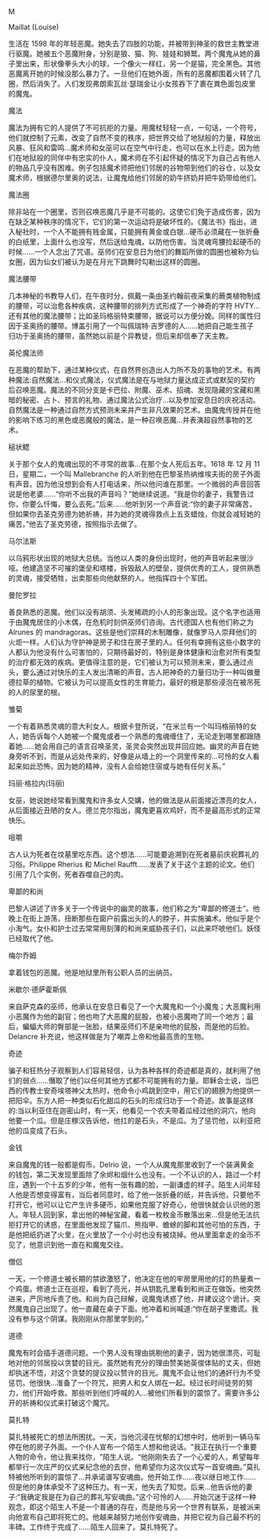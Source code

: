 <title>Dictionary of Witchcraft</title> <link href="e9780806536231_css.css" rel="stylesheet" type="text/css"> 

M

Maillat (Louise)

生活在 1598 年的年轻恶魔。她失去了四肢的功能，并被带到神圣的救世主教堂进行驱魔。她被五个恶魔附身，分别是狼、猫、狗、娃娃和狮鹫。两个魔鬼从她的鼻子里出来，形状像拳头大小的球，一个像火一样红，另一个是猫，完全黑色。其他恶魔离开她的时候没那么暴力了。一旦他们在她外面，所有的恶魔都围着火转了几圈，然后消失了。人们发现弗朗索瓦丝·瑟瑞金让小女孩吞下了裹在粪色面包皮里的魔鬼。

魔法

魔法为拥有它的人提供了不可抗拒的力量。用魔杖轻轻一点，一句话，一个符号，他们就控制了元素，改变了自然不变的秩序，把世界交给了地狱般的力量，释放出风暴、狂风和雷鸣…魔术师和女巫可以在空气中行走，也可以在水上行走。因为他们在地狱般的同伴中有忠实的仆人，魔术师在不引起怀疑的情况下为自己占有他人的物品几乎没有困难。例子包括魔术师把他们邻居的谷物带到他们的谷仓，以及女魔术师，根据德尔里奥的说法，让魔鬼给他们邻居的奶牛挤奶并把牛奶带给他们。

魔法圈

除非站在一个圈里，否则召唤恶魔几乎是不可能的。这使它们免于造成伤害，因为在缺乏某种秩序的情况下，它们的第一次运动将是破坏性的。《魔法书》指出，进入秘社时，一个人不能拥有贱金属，只能拥有黄金或白银…硬币必须藏在一张折叠的白纸里，上面什么也没写，然后送给鬼魂，以防他伤害。当灵魂弯腰捡起硬币的时候……一个人念出了咒语。巫师们在安息日为他们的舞蹈所做的圆圈也被称为仙女圈，因为仙女们被认为是在月光下跳舞时勾勒出这样的圆圈。

魔法腰带

几本神秘的书教导人们，在午夜时分，佩戴一条由圣约翰前夜采集的蕨类植物制成的腰带，可以治愈各种疾病，这种腰带的排列方式形成了一个神奇的字符 HVTY…还有其他的魔法腰带；比如圣玛格丽特束腰带，据说可以方便分娩。同样的属性归因于圣奥扬的腰带。博盖引用了一个叫佩瑞特·吉罗德的人……她把自己能生孩子归功于圣奥扬的腰带，虽然她以前是个异教徒，但后来却信奉了天主教。

英伦魔法师

在恶魔的帮助下，通过某种仪式，在自然界创造出人力所不及的事物的艺术。有两种魔法:自然魔法…和仪式魔法，仪式魔法是在与地狱力量达成正式或默契的契约后召唤恶魔。魔法的不同分支是卡巴拉、附魔、巫术、招魂、发现隐藏的宝藏和黑暗的秘密、占卜、预言的礼物、通过魔法公式治疗…以及参加安息日的庆祝活动。自然魔法是一种通过自然方式预测未来并产生非凡效果的艺术。由魔鬼传授并在他的影响下练习的黑色或恶魔般的魔法，是一种召唤恶魔…并表演超自然事物的艺术。

槌状鳃

关于那个女人的鬼魂出现的不寻常的故事…在那个女人死后五年。1618 年 12 月 11 日，星期二，一个叫 Mallebranche 的人听到他在巴黎圣热纳维埃夫街的房子外面有声音。因为他没想到会有人打电话来，所以他问谁在那里。一个微弱的声音回答说是他老婆……“你听不出我的声音吗？”她继续说道。“我是你的妻子，我警告过你，你要么忏悔，要么去死。”后来……他听到另一个声音说:“你的妻子非常痛苦，但如果你去圣克劳德为她祈祷，并为她的灵魂得救点上五支蜡烛，你就会减轻她的痛苦。”他去了圣克劳德，按照指示去做了。

马尔法斯

以乌鸦形状出现的地狱大总统。当他以人类的身份出现时，他的声音听起来很沙哑。他建造坚不可摧的堡垒和塔楼，拆毁敌人的壁垒，提供优秀的工人，提供熟悉的灵魂，接受牺牲，出卖那些向他献祭的人。他指挥四十个军团。

曼陀罗拉

善良熟悉的恶魔。他们以没有胡须、头发稀疏的小人的形象出现。这个名字也适用于由魔鬼居住的小木偶，在危机时刻供巫师们咨询。古代德国人也有他们称之为 Alrunes 的 mandragoras。这些是他们崇拜的木制雕像，就像罗马人崇拜他们的火炬一样。人们认为守护神是房子和住在房子里的人。任何有幸拥有这些小数字的人都认为他没有什么可害怕的，只期待最好的，特别是身体健康和治愈对所有类型的治疗都无效的疾病。更值得注意的是，它们被认为可以预测未来，要么通过点头，要么通过对快乐的主人发出清晰的声音。古人把神奇的力量归功于一种叫做曼德拉草的植物。它被认为可以提高女性的生育能力。最好的根是那些浸泡在被吊死的人的尿里的根。

雏菊

一个有着熟悉灵魂的意大利女人。根据卡登所说，“在米兰有一个叫玛格丽特的女人，她告诉每个人她被一个魔鬼或者一个熟悉的鬼魂缠住了，无论走到哪里都跟随着她……她会用自己的语言召唤圣灵，圣灵会突然出现并回应她。幽灵的声音在她身旁听不到，而是从远处传来的，好像是从墙上的一个洞里传来的…可怜的女人看起来如此恐怖，因为她的精神，没有人会给她住宿或与她有任何关系。”

玛丽·格拉内(玛丽)

女巫，她说她经常看到魔鬼和许多女人交媾，他的做法是从前面接近漂亮的女人，从后面接近丑陋的女人。德兰克尔指出，魔鬼更喜欢鸡奸，而不是最高形式的正常快乐。

咀嚼

古人认为死者在坟墓里吃东西。这个想法……可能要追溯到在死者墓前庆祝葬礼的习俗。Philippe Rherius 和 Michel Raufft……发表了关于这个主题的论文。他们引用了几个实例，死者吞噬自己的肉。

卑鄙的和尚

巴黎人讲述了许多关于一个传说中的幽灵的故事，他们称之为“卑鄙的修道士”。他晚上在街上游荡，扭断那些在窗户前露出头的人的脖子，并实施骗术。他似乎是个小淘气。女仆和护士过去常常用刻薄的和尚来威胁孩子们，以此来吓唬他们。妖怪已经取代了他。

梅尔乔姆

拿着钱包的恶魔。他是地狱里所有公职人员的出纳员。

米歇尔·德萨霍斯佩

来自萨克森的巫师，他承认在安息日看见了一个大魔鬼和一个小魔鬼；大恶魔利用小恶魔作为他的副官；他也吻了大恶魔的屁股，也被小恶魔吻了同一个地方；最后，蝙蝠大师的臀部是一张脸，结果巫师们不是亲吻他的屁股，而是他的后脸。Delancre 补充说，他这样做是为了嘲弄上帝和他最高贵的生物。

奇迹

骗子和狂热分子观察到人们容易轻信，认为各种各样的奇迹都是真的，就利用了他们的弱点……僭取了他们以任何其他方式都不可能拥有的力量。耶稣会士说，当巴西的传教士安奇埃塔神父太热时，他命令小鸡跳到空中，用它们的翅膀为他提供一把阳伞。东方人把一种类似石化甜瓜的石头的形成归功于一个奇迹。故事是这样的:当以利亚住在迦密山时，有一天，他看见一个农夫带着瓜经过他的洞穴，他向他要一个瓜。但是庄稼汉告诉他，他扛的是石头，不是瓜。为了惩罚他，以利亚把他的瓜变成了石头。

金钱

来自魔鬼的钱一般都是假币。Delrio 说，一个人从魔鬼那里收到了一个装满黄金的钱包，第二天发现里面除了余烬和烟什么也没有。一个不认识的人，路过一个村庄，遇到一个十五岁的少年，他有一张有趣的脸，一副谦虚的样子。陌生人问年轻人他是否想变得富有，当后者同意时，给了他一张折叠的纸，并告诉他，只要他不打开它，他可以让它产生许多硬币，如果他克服了好奇心，他很快就会认识他的恩人。年轻人回到家，拿出他的神秘宝藏，看着一枚枚金币散落出来…但是他无法抗拒打开它的诱惑，在里面他发现了猫爪、熊指甲、蟾蜍的脚和其他可怕的东西，于是他把纸扔进了火里，在火里放了一个小时也没有被烧掉。他从里面拿走的金币不见了，他意识到他一直在和魔鬼交往。

僧侣

一天，一个修道士被长期的禁欲激怒了，他决定在他的牢房里用他的灯的热量煮一个鸡蛋。修道士正在巡视，看到了亮光，并从钥匙孔里看到和尚正在做饭。他突然进来，严厉地斥责了他。和尚为自己辩解，说魔鬼诱惑了他，并建议这个诡计。突然魔鬼自己出现了。他一直藏在桌子下面。他冲着和尚喊道:“你在胡子里撒谎。我没有参与这个阴谋。我刚刚从你那里学到的。”

道德

魔鬼有时会插手道德问题。一个男人没有理由挑剔他的妻子，因为她很漂亮，可耻地对他的邻居投以贪婪的目光。虽然她有充分的理由赞美她英俊体贴的丈夫，但她却执迷不悟，对这个贪婪的提议投以赞许的目光。魔鬼不会让他们的通奸行为不受惩罚。他很快…准备了一个符咒，把男人和女人绑在一起。经过长时间徒劳的努力，他们开始呼救。那些听到他们呼喊的人…被他们所看到的震惊了。需要许多公开的祈祷和仪式来打破这个魔咒。

莫扎特

莫扎特被死亡的想法所困扰。一天，当他沉浸在忧郁的幻想中时，他听到一辆马车停在他的房子外面。一个仆人宣布一个陌生人想和他说话。"我正在执行一个重要人物的命令，他让我来找你，"陌生人说。“他刚刚失去了一个心爱的人，希望每年都举行一次庄严的仪式来纪念他的去世，他希望你为这次仪式写一首安魂曲。”莫扎特被他所听到的震惊了…并承诺谱写安魂曲。他开始工作……夜以继日地工作……但是他的身体承受不了这种压力。有一天，他失去了知觉。后来…他告诉他的妻子:“我确定我是在为自己的葬礼写安魂曲。”这个可怜的人……开始沉迷于这样一种观念，即这个陌生人不是一个普通的存在，而是他与另一个世界有联系，是被派来向他宣布自己即将死亡的。他越来越努力地创作安魂曲，并把它视为自己最不朽的丰碑。工作终于完成了……陌生人回来了。莫扎特死了。